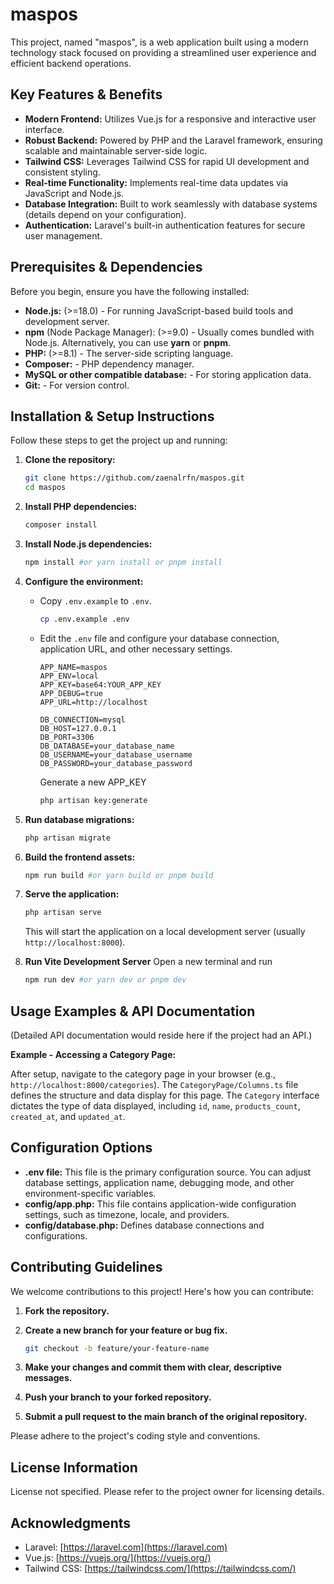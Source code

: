 # maspos

This project, named "maspos", is a web application built using a modern technology stack focused on providing a streamlined user experience and efficient backend operations.

## Key Features & Benefits

-   **Modern Frontend:** Utilizes Vue.js for a responsive and interactive user interface.
-   **Robust Backend:** Powered by PHP and the Laravel framework, ensuring scalable and maintainable server-side logic.
-   **Tailwind CSS:** Leverages Tailwind CSS for rapid UI development and consistent styling.
-   **Real-time Functionality:** Implements real-time data updates via JavaScript and Node.js.
-   **Database Integration:** Built to work seamlessly with database systems (details depend on your configuration).
-   **Authentication:** Laravel's built-in authentication features for secure user management.

## Prerequisites & Dependencies

Before you begin, ensure you have the following installed:

-   **Node.js:** (>=18.0) - For running JavaScript-based build tools and development server.
-   **npm** (Node Package Manager): (>=9.0) - Usually comes bundled with Node.js. Alternatively, you can use **yarn** or **pnpm**.
-   **PHP:** (>=8.1) - The server-side scripting language.
-   **Composer:** - PHP dependency manager.
-   **MySQL or other compatible database:** - For storing application data.
-   **Git:** - For version control.

## Installation & Setup Instructions

Follow these steps to get the project up and running:

1.  **Clone the repository:**

    ```bash
    git clone https://github.com/zaenalrfn/maspos.git
    cd maspos
    ```

2.  **Install PHP dependencies:**

    ```bash
    composer install
    ```

3.  **Install Node.js dependencies:**

    ```bash
    npm install #or yarn install or pnpm install
    ```

4.  **Configure the environment:**

    -   Copy `.env.example` to `.env`.

        ```bash
        cp .env.example .env
        ```

    -   Edit the `.env` file and configure your database connection, application URL, and other necessary settings.

        ```.env
        APP_NAME=maspos
        APP_ENV=local
        APP_KEY=base64:YOUR_APP_KEY
        APP_DEBUG=true
        APP_URL=http://localhost

        DB_CONNECTION=mysql
        DB_HOST=127.0.0.1
        DB_PORT=3306
        DB_DATABASE=your_database_name
        DB_USERNAME=your_database_username
        DB_PASSWORD=your_database_password
        ```

        Generate a new APP_KEY

        ```bash
        php artisan key:generate
        ```

5.  **Run database migrations:**

    ```bash
    php artisan migrate
    ```

6.  **Build the frontend assets:**

    ```bash
    npm run build #or yarn build or pnpm build
    ```

7.  **Serve the application:**

    ```bash
    php artisan serve
    ```

    This will start the application on a local development server (usually `http://localhost:8000`).

8.  **Run Vite Development Server**
    Open a new terminal and run

    ```bash
    npm run dev #or yarn dev or pnpm dev
    ```

## Usage Examples & API Documentation

(Detailed API documentation would reside here if the project had an API.)

**Example - Accessing a Category Page:**

After setup, navigate to the category page in your browser (e.g., `http://localhost:8000/categories`). The `CategoryPage/Columns.ts` file defines the structure and data display for this page. The `Category` interface dictates the type of data displayed, including `id`, `name`, `products_count`, `created_at`, and `updated_at`.

## Configuration Options

-   **.env file:** This file is the primary configuration source. You can adjust database settings, application name, debugging mode, and other environment-specific variables.
-   **config/app.php:** This file contains application-wide configuration settings, such as timezone, locale, and providers.
-   **config/database.php:** Defines database connections and configurations.

## Contributing Guidelines

We welcome contributions to this project! Here's how you can contribute:

1.  **Fork the repository.**
2.  **Create a new branch for your feature or bug fix.**

    ```bash
    git checkout -b feature/your-feature-name
    ```

3.  **Make your changes and commit them with clear, descriptive messages.**
4.  **Push your branch to your forked repository.**
5.  **Submit a pull request to the main branch of the original repository.**

Please adhere to the project's coding style and conventions.

## License Information

License not specified. Please refer to the project owner for licensing details.

## Acknowledgments

-   Laravel: [https://laravel.com](https://laravel.com)
-   Vue.js: [https://vuejs.org/](https://vuejs.org/)
-   Tailwind CSS: [https://tailwindcss.com/](https://tailwindcss.com/)
